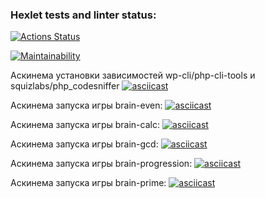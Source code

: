 ### Hexlet tests and linter status:
[![Actions Status](https://github.com/KirillLB/php-project-45/actions/workflows/hexlet-check.yml/badge.svg)](https://github.com/KirillLB/php-project-45/actions)

[![Maintainability](https://api.codeclimate.com/v1/badges/fcf5fc7ad2fa1b6ce699/maintainability)](https://codeclimate.com/github/KirillLB/php-project-45/maintainability)

Аскинема установки зависимостей wp-cli/php-cli-tools и squizlabs/php_codesniffer
[![asciicast](https://asciinema.org/a/4WdR0FqSscyL03sfsa8txEdBy.svg)](https://asciinema.org/a/4WdR0FqSscyL03sfsa8txEdBy)

Аскинема запуска игры brain-even:
[![asciicast](https://asciinema.org/a/680986.svg)](https://asciinema.org/a/680986)

Аскинема запуска игры brain-calc:
[![asciicast](https://asciinema.org/a/681250.svg)](https://asciinema.org/a/681250)

Аскинема запуска игры brain-gcd:
[![asciicast](https://asciinema.org/a/BRwwa3nKEz1HeFSxpuiulsACl.svg)](https://asciinema.org/a/BRwwa3nKEz1HeFSxpuiulsACl)

Аскинема запуска игры brain-progression:
[![asciicast](https://asciinema.org/a/yNzAdVbxUoWnByWJVHxJ73M4X.svg)](https://asciinema.org/a/yNzAdVbxUoWnByWJVHxJ73M4X)

Аскинема запуска игры brain-prime:
[![asciicast](https://asciinema.org/a/fUk1cIoOfrLTc39jtUMIQ7wJq.svg)](https://asciinema.org/a/fUk1cIoOfrLTc39jtUMIQ7wJq)